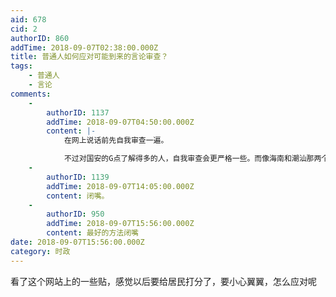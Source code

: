 ```yaml
---
aid: 678
cid: 2
authorID: 860
addTime: 2018-09-07T02:38:00.000Z
title: 普通人如何应对可能到来的言论审查？
tags:
    - 普通人
    - 言论
comments:
    -
        authorID: 1137
        addTime: 2018-09-07T04:50:00.000Z
        content: |-
            在网上说话前先自我审查一遍。

            不过对国安的G点了解得多的人，自我审查会更严格一些。而像海南和潮汕那两个在微信说话被抓了的人，可能根本不知道国安的存在。
    -
        authorID: 1139
        addTime: 2018-09-07T14:05:00.000Z
        content: 闭嘴。
    -
        authorID: 950
        addTime: 2018-09-07T15:56:00.000Z
        content: 最好的方法闭嘴
date: 2018-09-07T15:56:00.000Z
category: 时政
---
```


看了这个网站上的一些贴，感觉以后要给居民打分了，要小心翼翼，怎么应对呢
